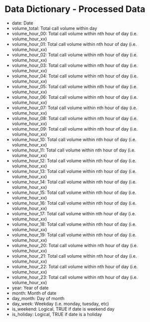 # Data Dictionary - Processed Data

- date:  Date 
- volume_total:  Total call volume within day
- volume_hour_00:  Total call volume within nth hour of day (i.e. volume_hour_xx)
- volume_hour_01:  Total call volume within nth hour of day (i.e. volume_hour_xx)
- volume_hour_02:  Total call volume within nth hour of day (i.e. volume_hour_xx)
- volume_hour_03:  Total call volume within nth hour of day (i.e. volume_hour_xx)
- volume_hour_04:  Total call volume within nth hour of day (i.e. volume_hour_xx)
- volume_hour_05:  Total call volume within nth hour of day (i.e. volume_hour_xx)
- volume_hour_06:  Total call volume within nth hour of day (i.e. volume_hour_xx)
- volume_hour_07:  Total call volume within nth hour of day (i.e. volume_hour_xx)
- volume_hour_08:  Total call volume within nth hour of day (i.e. volume_hour_xx)
- volume_hour_09:  Total call volume within nth hour of day (i.e. volume_hour_xx)
- volume_hour_10:  Total call volume within nth hour of day (i.e. volume_hour_xx)
- volume_hour_11:  Total call volume within nth hour of day (i.e. volume_hour_xx)
- volume_hour_12:  Total call volume within nth hour of day (i.e. volume_hour_xx)
- volume_hour_13:  Total call volume within nth hour of day (i.e. volume_hour_xx)
- volume_hour_14:  Total call volume within nth hour of day (i.e. volume_hour_xx)
- volume_hour_15:  Total call volume within nth hour of day (i.e. volume_hour_xx)
- volume_hour_16:  Total call volume within nth hour of day (i.e. volume_hour_xx)
- volume_hour_17:  Total call volume within nth hour of day (i.e. volume_hour_xx)
- volume_hour_18:  Total call volume within nth hour of day (i.e. volume_hour_xx)
- volume_hour_19:  Total call volume within nth hour of day (i.e. volume_hour_xx)
- volume_hour_20:  Total call volume within nth hour of day (i.e. volume_hour_xx)
- volume_hour_21:  Total call volume within nth hour of day (i.e. volume_hour_xx)
- volume_hour_22:  Total call volume within nth hour of day (i.e. volume_hour_xx)
- volume_hour_23:  Total call volume within nth hour of day (i.e. volume_hour_xx)
- year:  Year of date
- month:  Month of date
- day_month:  Day of month
- day_week:  Weekday (i.e. monday, tuesday, etc)
- is_weekend:  Logical, TRUE if date is weekend day
- is_holiday:  Logical, TRUE if date is a holiday
